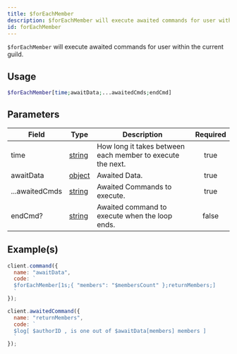 ```yaml
---
title: $forEachMember
description: $forEachMember will execute awaited commands for user within the current guild.
id: forEachMember
---
```


`$forEachMember` will execute awaited commands for user within the current guild.

## Usage

```php
$forEachMember[time;awaitData;...awaitedCmds;endCmd]
```

## Parameters

| Field                                       | Type                                                                                              | Description                                                | Required |
| ------------------------------------------- | ------------------------------------------------------------------------------------------------- | ---------------------------------------------------------- | :------: |
| time                                        | [string](https://developer.mozilla.org/en-US/docs/Web/JavaScript/Reference/Global_Objects/String) | How long it takes between each member to execute the next. |   true   |
| awaitData                                   | [object](https://developer.mozilla.org/en-US/docs/Web/JavaScript/Reference/Global_Objects/Object) | Awaited Data.                                              |   true   |
| ...awaitedCmds                              | [string](https://developer.mozilla.org/en-US/docs/Web/JavaScript/Reference/Global_Objects/String) | Awaited Commands to execute.                               |   true   |
| endCmd?                                     | [string](https://developer.mozilla.org/en-US/docs/Web/JavaScript/Reference/Global_Objects/String) | Awaited command to execute when the loop ends.             |   false  |

## Example(s)

```javascript
client.command({
  name: "awaitData",
  code: `
  $forEachMember[1s;{ "members": "$membersCount" };returnMembers;]
  `
});

client.awaitedCommand({
  name: "returnMembers",
  code: `
  $log[ $authorID , is one out of $awaitData[members] members ]
  `
});
```

